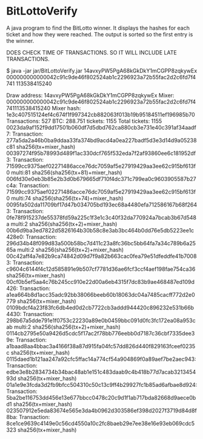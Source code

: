 BitLottoVerify
==============

A java program to find the BitLotto winner.
It displays the hashes for each ticket and how they were reached.  The output is sorted so the first entry is the winner.

DOES CHECK TIME OF TRANSACTIONS.  SO IT WILL INCLUDE LATE TRANSACTIONS.


$ java -jar jar/BitLottoVerify.jar 14avxyPW5PgA68kGkDkY1mCGPP8zqkywEx 000000000000042c91c9de46f802524ab1c2296923a72b55fac2d2c6fd7f4741 113538415240

Draw address: 14avxyPW5PgA68kGkDkY1mCGPP8zqkywEx
Mixer: 000000000000042c91c9de46f802524ab1c2296923a72b55fac2d2c6fd7f4741113538415240
Mixer hash: 1e3c407515124ef4c674f1f997342cb882063f013b19b95184511ef196985b70
Transactions: 527 BTC: 288.751 tickets: 1155
Total tickets: 1155
0023da9af152f9dd17501b060df7d5dbd762ca880cb3e731e40c391af34aadf7: Transaction: 277a5da2a46b0ba9ddaa33fa374bd9acd4a0ea227badf5d3e3d14d9a05238c81 sha256(tx+mixer_hash)
00397274f95b78993d489f1ac330dcf765f532eda7f2af93860ee6c181952df3: Transaction: 71599cc9375aef02271486acce76dc7059af5e27919429aa3ee62c915bf613f0 multi:81 sha256(sha256(tx+81)+mixer_hash)
006fd30e0eb3b85e2b3d0b679665df710f4dc371c799ea0c9603905587b27c4a: Transaction: 71599cc9375aef02271486acce76dc7059af5e27919429aa3ee62c915bf613f0 multi:74 sha256(sha256(tx+74)+mixer_hash)
0095fa502da11709bf17d47b034705bd193ec68a4480efa712586167b68f2643: Transaction: 0fe78f915237de55378fd59a225c1f3e1c3c40f32da770924a7bcab3b67d548a multi:2 sha256(sha256(tx+2)+mixer_hash)
00b6d9ba3ed7822d5826164b30b58c8e3ab3bc464b0dd76e5db5223ee1c428e0: Transaction: 296d34b48f099d83a500b58bc7d411c23a8fc36bc5bb64fa7a34c789b6a2565a multi:2 sha256(sha256(tx+2)+mixer_hash)
00c42aff4a7e82b9ca74842d09d7f9a82b663cac0fea79e51dfeddfe41b70083: Transaction: c9604c6144f4c12d585891e9b507cf7781d36ae6fcf3ccf4aef198fae754ca36 sha256(tx+mixer_hash)
00cf0b5ef5aa4c76b245cc910e22d00a6eb4315f7dc83b9ae468487ed109d426: Transaction: a1ea664b8d1acc35adc92bb38066beeb60b18063dc04a7485cacff772d2e0779 sha256(tx+mixer_hash)
0109bdcf4a23f83fc6db4ed0d2cb7722cb3addd944420c896232e531b66b4430: Transaction: 298b67a5dde791e1f0753c22230a89e0b0459bbc091d0fc3fc172ea08a953cab multi:2 sha256(sha256(tx+2)+mixer_hash)
0114cb2795e50a9426d5cdc5f17ac2f78bb776eebb0d7187c36cbf7335dee39e: Transaction: a1baad8aa4bbac3a4166f38a87d915fa04fc57dd826d440f829163fceef0235c sha256(tx+mixer_hash)
0115daed1b121aa247a92cfc5ffac14a774cf54a904869f0a89aef7be2aec943: Transaction: edbe3e8b2834734b34bac48ab1e151c483daab9c4b418b77d7acab321345493d sha256(tx+mixer_hash)
01a1e9e3fcda3d2fb9bfcc504310c50c13c9ff4b29927fc1b85ad6afbae8d924: Transaction: 5ba2be116753dd456e13e677bbcc0478c20c9d1f1ab717bda82668d9aece0bd1 sha256(tx+mixer_hash)
023507912e5eda83674e565e3da4b0962d303586ef398d2027f3719d84d8f8ba: Transaction: 8ce1ce9639c4149e0c56cd4550a10c2fc8baeb29e7ee38e16e93eb069cdc5323 sha256(tx+mixer_hash)


